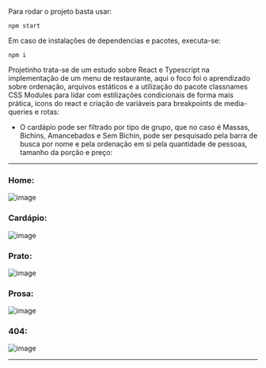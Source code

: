 Para rodar o projeto basta usar: 
```
npm start
```

Em caso de instalações de dependencias e pacotes, executa-se:
```
npm i
```

Projetinho trata-se de um estudo sobre React e Typescript na implementação de um menu de restaurante, aqui o foco foi o aprendizado sobre ordenação, arquivos estáticos e a utilização do pacote classnames CSS Modules para lidar com estilizações condicionais de forma mais prática, icons do react e criação de variáveis para breakpoints de media-queries e rotas:

* O cardápio pode ser filtrado por tipo de grupo, que no caso é Massas, Bichins, Amancebados e Sem Bichin, pode ser pesquisado pela barra de busca por nome e pela ordenação em si pela quantidade de pessoas, tamanho da porção e preço:

<hr>

### Home: 
![image](https://user-images.githubusercontent.com/85123013/224503057-f85fcdcf-387b-4115-9949-05297e553e28.png)

### Cardápio:
![image](https://user-images.githubusercontent.com/85123013/224505588-9a04e18e-a653-4991-a748-dcd06802434c.png)

### Prato:
![image](https://user-images.githubusercontent.com/85123013/224505709-f3a80525-dd4b-4407-ae78-912aaae34a44.png)

### Prosa:
![image](https://user-images.githubusercontent.com/85123013/224503169-dc9730a9-0b61-43b4-bc0d-57a02ed4524f.png)

### 404:
![image](https://user-images.githubusercontent.com/85123013/224503222-6c817789-d888-4629-adea-b13d2bf68ef2.png)

<hr>
